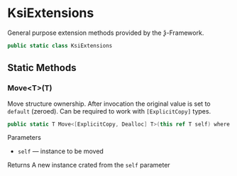 # KsiExtensions

General purpose extension methods provided by the ѯ-Framework.

```csharp
public static class KsiExtensions
```


## Static Methods


### Move\<T\>(T)

Move structure ownership. After invocation the original value is set to `default` (zeroed).
Can be required to work with `[ExplicitCopy]` types.

```csharp
public static T Move<[ExplicitCopy, Dealloc] T>(this ref T self) where T : struct
```

Parameters
- `self` — instance to be moved

Returns A new instance crated from the `self` parameter
